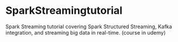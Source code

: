 # SparkStreamingtutorial
Spark Streaming tutorial covering Spark Structured Streaming, Kafka integration, and streaming big data in real-time. (course in udemy)
